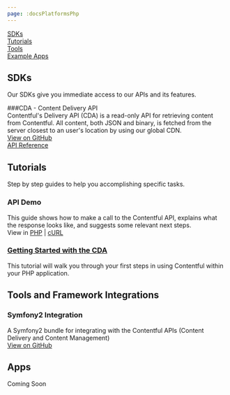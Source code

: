 ```yaml
---
page: :docsPlatformsPhp
---
```


[SDKs](#sdks)<br>
[Tutorials](#tutorials)<br>
[Tools](#tools-and-framework-integrations)<br>
[Example Apps](#apps)

## SDKs
Our SDKs give you immediate access to our APIs and its features.

###CDA - Content Delivery API<br>
Contentful's Delivery API (CDA) is a read-only API for retrieving content from Contentful. All content, both JSON and binary, is fetched from the server closest to an user's location by using our global CDN.<br>
[View on GitHub](http://contentful.github.io/contentful.php/)<br>
[API Reference](http://contentful.github.io/contentful.php/api/)

## Tutorials
Step by step guides to help you accomplishing specific tasks.

### API Demo
This guide shows how to make a call to the Contentful API, explains what the response looks like, and suggests some relevant next steps.<br>
View in [PHP](/developers/api-demo/php/) |
[cURL](/developers/api-demo/curl/)

### [Getting Started with the CDA](/developers/docs/php/tutorials/getting-started-with-contentful-and-php/)
This tutorial will walk you through your first steps in using Contentful within your PHP application.

## Tools and Framework Integrations

### Symfony2 Integration
A Symfony2 bundle for integrating with the Contentful APIs (Content Delivery and Content Management)<br>
[View on GitHub](https://github.com/contentful/ContentfulBundle)<br>

## Apps

Coming Soon